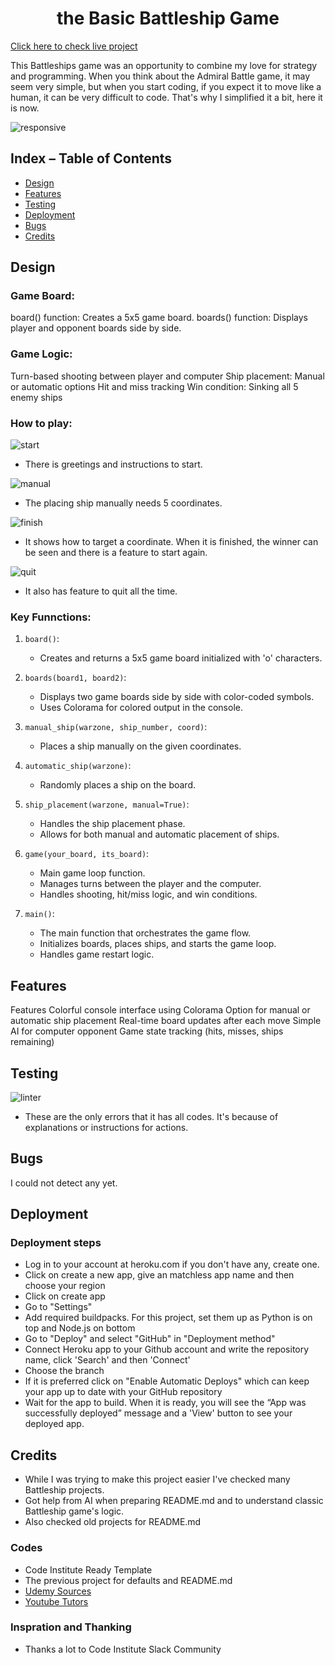 <h1 align="center">the Basic Battleship Game </h1>

[Click here to check live project](https://broken-battleship-9b1b7c940597.herokuapp.com/)

This Battleships game was an opportunity to combine my love for strategy and programming. When you think about the Admiral Battle game, it may seem very simple, but when you start coding, if you expect it to move like a human, it can be very difficult to code. That's why I simplified it a bit, here it is now.

![responsive](/battleship.png)


## Index – Table of Contents
* [Design](#design)
* [Features](#features)
* [Testing](#testing)
* [Deployment](#deployment)
* [Bugs](#bugs)
* [Credits](#credits)
  

## Design
### Game Board:
board() function: Creates a 5x5 game board.
boards() function: Displays player and opponent boards side by side.

### Game Logic:
Turn-based shooting between player and computer
Ship placement: Manual or automatic options
Hit and miss tracking
Win condition: Sinking all 5 enemy ships

### How to play:
![start](/start.jpg)

- There is greetings and instructions to start. 

![manual](/manual.jpg)

- The placing ship manually needs 5 coordinates.

![finish](/finish.jpg)

- It shows how to target a coordinate. When it is finished, the winner can be seen and there is a feature to start again.

![quit](/quit.png)

- It also has feature to quit all the time.


### Key Funnctions:

1. `board()`: 
   - Creates and returns a 5x5 game board initialized with 'o' characters.

2. `boards(board1, board2)`:
   - Displays two game boards side by side with color-coded symbols.
   - Uses Colorama for colored output in the console.

3. `manual_ship(warzone, ship_number, coord)`:
   - Places a ship manually on the given coordinates.

4. `automatic_ship(warzone)`:
   - Randomly places a ship on the board.

5. `ship_placement(warzone, manual=True)`:
   - Handles the ship placement phase.
   - Allows for both manual and automatic placement of ships.

6. `game(your_board, its_board)`:
   - Main game loop function.
   - Manages turns between the player and the computer.
   - Handles shooting, hit/miss logic, and win conditions.

7. `main()`:
   - The main function that orchestrates the game flow.
   - Initializes boards, places ships, and starts the game loop.
   - Handles game restart logic.

## Features

Features
Colorful console interface using Colorama
Option for manual or automatic ship placement
Real-time board updates after each move
Simple AI for computer opponent
Game state tracking (hits, misses, ships remaining)

## Testing

![linter](/linter.jpg)

- These are the only errors that it has all codes. It's because of explanations or instructions for actions.

## Bugs

I could not detect any yet.

## Deployment

### Deployment steps

- Log in to your account at heroku.com if you don't have any, create one.
- Click on create a new app, give an matchless app name and then choose your region
- Click on create app
- Go to "Settings"
- Add required buildpacks. For this project, set them up as Python is on top and Node.js on bottom
- Go to "Deploy" and select "GitHub" in "Deployment method"
- Connect Heroku app to your Github account and write the repository name, click 'Search' and then 'Connect'
- Choose the branch
- If it is preferred click on "Enable Automatic Deploys" which can keep your app up to date with your GitHub repository
- Wait for the app to build. When it is ready, you will see the “App was successfully deployed” message and a 'View' button to see your deployed app.

    
## Credits

- While I was trying to make this project easier I've checked many Battleship projects.
- Got help from AI when preparing README.md and to understand classic Battleship game's logic.
- Also checked old projects for README.md

### Codes   
- Code Institute Ready Template
- The previous project for defaults and README.md
- [Udemy Sources](https://www.udemy.com/course/sifirdan-ileri-seviyeye-python/)
- [Youtube Tutors](https://www.youtube.com/@emkademy)


### Inspration and Thanking
- Thanks a lot to Code Institute Slack Community




